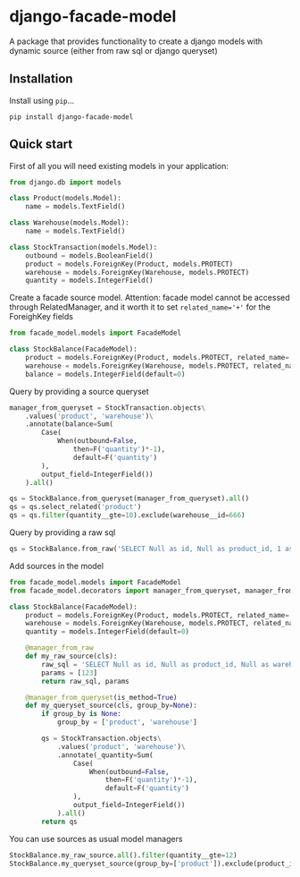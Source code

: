 # django-facade-model

A package that provides functionality to create a django models with dynamic source (either from raw sql or django queryset)

## Installation

Install using `pip`...

    pip install django-facade-model

## Quick start

First of all you will need existing models in your application:

```python
from django.db import models

class Product(models.Model):
    name = models.TextField()

class Warehouse(models.Model):
    name = models.TextField()

class StockTransaction(models.Model):
    outbound = models.BooleanField()
    product = models.ForeignKey(Product, models.PROTECT)
    warehouse = models.ForeignKey(Warehouse, models.PROTECT)
    quantity = models.IntegerField()
```

Create a facade source model. Attention: facade model cannot be accessed through RelatedManager, and it worth it to set `related_name='+'` for the ForeighKey fields

```python
from facade_model.models import FacadeModel

class StockBalance(FacadeModel):
    product = models.ForeignKey(Product, models.PROTECT, related_name='+')
    warehouse = models.ForeignKey(Warehouse, models.PROTECT, related_name='+')
    balance = models.IntegerField(default=0)
```

Query by providing a source queryset

```python
manager_from_queryset = StockTransaction.objects\
    .values('product', 'warehouse')\
    .annotate(balance=Sum(
        Case(
            When(outbound=False,
                then=F('quantity')*-1),
                default=F('quantity')
        ), 
        output_field=IntegerField())
    ).all()

qs = StockBalance.from_queryset(manager_from_queryset).all()
qs = qs.select_related('product')
qs = qs.filter(quantity__gte=10).exclude(warehouse__id=666)
```

Query by providing a raw sql

```python
qs = StockBalance.from_raw('SELECT Null as id, Null as product_id, 1 as warehouse_id, %s as balance', [123]).all()
```

Add sources in the model

```python
from facade_model.models import FacadeModel
from facade_model.decorators import manager_from_queryset, manager_from_raw

class StockBalance(FacadeModel):
    product = models.ForeignKey(Product, models.PROTECT, related_name='+')
    warehouse = models.ForeignKey(Warehouse, models.PROTECT, related_name='+')
    quantity = models.IntegerField(default=0)

    @manager_from_raw
    def my_raw_source(cls):
        raw_sql = 'SELECT Null as id, Null as product_id, Null as warehouse_id, %s as quantity'
        params = [123]
        return raw_sql, params

    @manager_from_queryset(is_method=True)
    def my_queryset_source(cls, group_by=None):
        if group_by is None:
            group_by = ['product', 'warehouse']

        qs = StockTransaction.objects\
            .values('product', 'warehouse')\
            .annotate(_quantity=Sum(
                Case(
                    When(outbound=False,
                        then=F('quantity')*-1),
                        default=F('quantity')
                ), 
                output_field=IntegerField())
            ).all()
        return qs
```

You can use sources as usual model managers

```python
StockBalance.my_raw_source.all().filter(quantity__gte=12)
StockBalance.my_queryset_source(group_by=['product']).exclude(product_id__lt=10)
```
